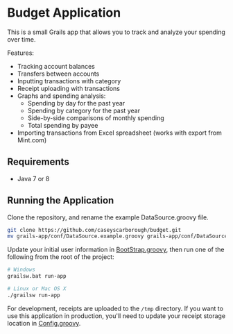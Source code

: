 # Budget Application

This is a small Grails app that allows you to track and analyze your spending over time.

Features:

* Tracking account balances
* Transfers between accounts
* Inputting transactions with category
* Receipt uploading with transactions
* Graphs and spending analysis:
  * Spending by day for the past year
  * Spending by category for the past year
  * Side-by-side comparisons of monthly spending
  * Total spending by payee
* Importing transactions from Excel spreadsheet (works with export from Mint.com)

## Requirements

* Java 7 or 8

## Running the Application

Clone the repository, and rename the example DataSource.groovy file.

```bash
git clone https://github.com/caseyscarborough/budget.git
mv grails-app/conf/DataSource.example.groovy grails-app/conf/DataSource.groovy
```

Update your initial user information in [BootStrap.groovy](https://github.com/caseyscarborough/budget/blob/master/grails-app/conf/BootStrap.groovy#L14), then run one of the following from the root of the project:

```bash
# Windows
grailsw.bat run-app

# Linux or Mac OS X
./grailsw run-app
```

For development, receipts are uploaded to the `/tmp` directory. If you want to use this application in production, you'll need to update your receipt storage location in [Config.groovy](https://github.com/caseyscarborough/budget/blob/master/grails-app/conf/Config.groovy#L154).